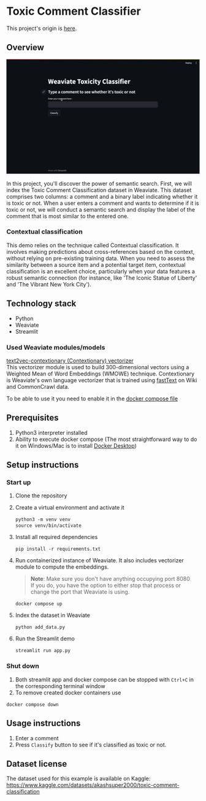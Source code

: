 # Toxic Comment Classifier

This project's origin is [here](https://github.com/weaviate/weaviate-examples/tree/main/weaviate-toxic-comment-classifier).

## Overview
![Demo](demo.gif)

In this project, you'll discover the power of semantic search. 
First, we will index the Toxic Comment Classification dataset in Weaviate. 
This dataset comprises two columns: a comment and a binary label indicating whether it is toxic or not. 
When a user enters a comment and wants to determine if it is toxic or not, 
we will conduct a semantic search and display the label of the comment that is most similar to the entered one.

### Contextual classification
This demo relies on the technique called Contextual classification. It involves making predictions about 
cross-references based on the context, without relying on pre-existing training data. 
When you need to assess the similarity between a source item and a potential target item, 
contextual classification is an excellent choice, particularly when your data features 
a robust semantic connection (for instance, like 'The Iconic Statue of Liberty' and 'The Vibrant New York City').

## Technology stack
- Python
- Weaviate
- Streamlit

### Used Weaviate modules/models

[text2vec-contextionary (Contextionary) vectorizer](https://weaviate.io/developers/weaviate/modules/retriever-vectorizer-modules/text2vec-contextionary)  
This vectorizer module is used to build 300-dimensional vectors using a Weighted Mean of Word Embeddings (WMOWE) technique.
Contextionary is Weaviate's own language vectorizer that is trained using [fastText](https://fasttext.cc/) 
on Wiki and CommonCrawl data.  

To be able to use it you need to enable it in the [docker compose file](docker-compose.yml)

## Prerequisites
1. Python3 interpreter installed
1. Ability to execute docker compose 
(The most straightforward way to do it on Windows/Mac is to install 
[Docker Desktop](https://www.docker.com/products/docker-desktop/))

## Setup instructions 

### Start up
1. Clone the repository
1. Create a virtual environment and activate it
    ```shell
    python3 -m venv venv
    source venv/bin/activate
    ```
1. Install all required dependencies 
    ```shell
    pip install -r requirements.txt
    ```
1. Run containerized instance of Weaviate. It also includes vectorizer module to compute the embeddings.

   > **Note**: Make sure you don't have anything occupying port 8080   
   > If you do, you have the option to either stop that process or change the port that Weaviate is using.
    ```shell
    docker compose up
    ```
1. Index the dataset in Weaviate
    ```shell
    python add_data.py
    ```
1. Run the Streamlit demo
   ```shell
   streamlit run app.py
   ```

### Shut down
1. Both streamlit app and docker compose can be stopped with `Ctrl+C` in the corresponding terminal window
2. To remove created docker containers use
```shell
docker compose down
```

## Usage instructions

1. Enter a comment
2. Press `Classify` button to see if it's classified as toxic or not.

## Dataset license

The dataset used for this example is available on Kaggle: 
https://www.kaggle.com/datasets/akashsuper2000/toxic-comment-classification
